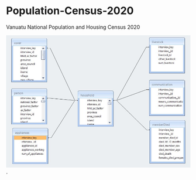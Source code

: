 # Population-Census-2020
Vanuatu National Population and Housing Census 2020

![The Census 2020 tables with linkages between them from SQLite database](images/Census2020_tables.JPG).
